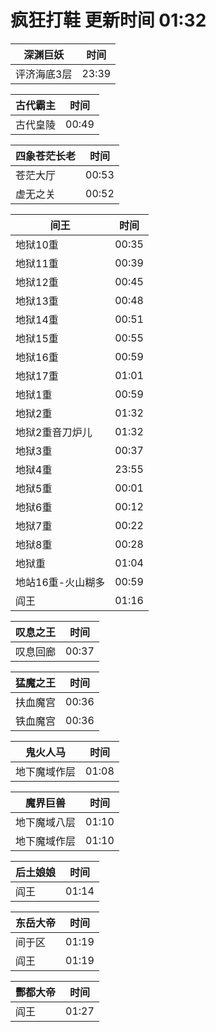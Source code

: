 # 疯狂打鞋 更新时间 01:32

| 深渊巨妖   | 时间    |
|--------|-------|
| 评济海底3层 | 23:39 |

| 古代霸主   | 时间    |
|--------|-------|
| 古代皇陵 | 00:49 |

| 四象苍茫长老   | 时间    |
|--------|-------|
| 苍茫大厅 | 00:53 |
| 虚无之关 | 00:52 |

| 间王   | 时间    |
|--------|-------|
| 地狱10重 | 00:35 |
| 地狱11重 | 00:39 |
| 地狱12重 | 00:45 |
| 地狱13重 | 00:48 |
| 地狱14重 | 00:51 |
| 地狱15重 | 00:55 |
| 地狱16重 | 00:59 |
| 地狱17重 | 01:01 |
| 地狱1重 | 00:59 |
| 地狱2重 | 01:32 |
| 地狱2重音刀炉儿 | 01:32 |
| 地狱3重 | 00:37 |
| 地狱4重 | 23:55 |
| 地狱5重 | 00:01 |
| 地狱6重 | 00:12 |
| 地狱7重 | 00:22 |
| 地狱8重 | 00:28 |
| 地狱重 | 01:04 |
| 地站16重-火山糊多 | 00:59 |
| 阎王 | 01:16 |

| 叹息之王   | 时间    |
|--------|-------|
| 叹息回廊 | 00:37 |

| 猛魔之王   | 时间    |
|--------|-------|
| 扶血魔宫 | 00:36 |
| 铁血魔宫 | 00:36 |

| 鬼火人马   | 时间    |
|--------|-------|
| 地下魔域作层 | 01:08 |

| 魔界巨兽   | 时间    |
|--------|-------|
| 地下魔域八层 | 01:10 |
| 地下魔域作层 | 01:10 |

| 后土娘娘   | 时间    |
|--------|-------|
| 阎王 | 01:14 |

| 东岳大帝   | 时间    |
|--------|-------|
| 间于区 | 01:19 |
| 阎王 | 01:19 |

| 酆都大帝   | 时间    |
|--------|-------|
| 阎王 | 01:27 |